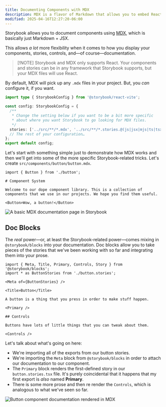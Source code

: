 ```yaml
---
title: Documenting Components with MDX
description: MDX is a flavor of Markdown that allows you to embed React components.
modified: 2025-04-16T12:27:20-06:00
---
```


Storybook allows you to document components using [MDX](https://mdxjs.com/), which is basically just Markdown + JSX.

This allows _a lot_ more flexibility when it comes to how you display your components, stories, controls, and—of course—documentation.

> [!NOTE] Storybook and MDX only supports React.
> Your components and stories can be in any framework that Storybook supports, but your MDX files will use React.

By default, MDX will pick up any `.mdx` files in your project. But, you _can_ configure it, if you want.

```ts
import type { StorybookConfig } from '@storybook/react-vite';

const config: StorybookConfig = {
  /**
   * Change the setting below if you want to be a bit more specific
   * about where you want Storybook to go looking for MDX files.
   */
  stories: ['../src/**/*.mdx', '../src/**/*.stories.@(js|jsx|mjs|ts|tsx)'],
  // The rest of your configuration…
};
export default config;
```

Let's start with something simple just to demonstrate how MDX works and then we'll get into some of the more specific Storybook-related tricks. Let's create `src/components/button/button.mdx`.

```mdx
import { Button } from './button';

# Component System

Welcome to our dope component library. This is a collection of components that we use in our projects. We hope you find them useful.

<Button>Wow, a button!</Button>
```

![A basic MDX documentation page in Storybook](assets/storybook-mdx-basic@2x.png)

## Doc Blocks

The _real_ power—or, at least the Storybook-related power—comes mixing in `@storybook/blocks` into your documentation. Doc blocks allow you to take pieces of the stories that we've been working with so far and integrating them into your prose.

```mdx
import { Meta, Title, Primary, Controls, Story } from '@storybook/blocks';
import * as ButtonStories from './button.stories';

<Meta of={ButtonStories} />

<Title>Button</Title>

A button is a thing that you press in order to make stuff happen.

<Primary />

## Controls

Buttons have lots of little things that you can tweak about them.

<Controls />
```

Let's talk about what's going on here:

- We're importing all of the exports from our button stories.
- We're importing the `Meta` block from `@storybook/blocks` in order to attach our documentation to our component.
- The `Primary` block renders the first-defined story in our `button.stories.tsx` file. It's purely coincidental that it happens that my first export is _also_ named **Primary**.
- There is some more prose and then re render the `Controls`, which is analogous to what we've seen so far.

![Button component documentation rendered in MDX](assets/storybook-button-mdx.png)
